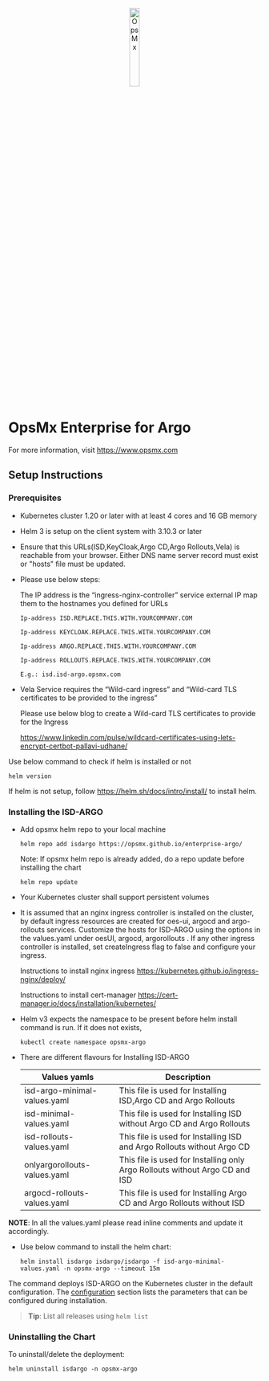 <p align="center">
	<img src="https://github.com/OpsMx/enterprise-argo/blob/main/img/opsmx.png" width="20%" align="center" alt="OpsMx">
</p>

# OpsMx Enterprise for Argo

For more information, visit https://www.opsmx.com

## Setup Instructions

### Prerequisites

- Kubernetes cluster 1.20 or later with at least 4 cores and 16 GB memory
- Helm 3 is setup on the client system with 3.10.3 or later
- Ensure that this URLs(ISD,KeyCloak,Argo CD,Argo Rollouts,Vela) is reachable from your browser. Either DNS name server record must exist or "hosts" file must be updated.
- Please use below steps:

  	The IP address is the “ingress-nginx-controller” service external IP map them to the hostnames you defined for URLs

	```console
	Ip-address ISD.REPLACE.THIS.WITH.YOURCOMPANY.COM

	Ip-address KEYCLOAK.REPLACE.THIS.WITH.YOURCOMPANY.COM

	Ip-address ARGO.REPLACE.THIS.WITH.YOURCOMPANY.COM

	Ip-address ROLLOUTS.REPLACE.THIS.WITH.YOURCOMPANY.COM
	```
	`E.g.: isd.isd-argo.opsmx.com`

- Vela Service requires the “Wild-card ingress” and “Wild-card TLS certificates to be provided to the ingress”

  Please use below blog to create a Wild-card TLS certificates to provide for the Ingress 
  
  https://www.linkedin.com/pulse/wildcard-certificates-using-lets-encrypt-certbot-pallavi-udhane/


Use below command to check if helm is installed or not
  ```console
  helm version
  ```
  If helm is not setup, follow <https://helm.sh/docs/intro/install/> to install helm.

### Installing the ISD-ARGO

- Add opsmx helm repo to your local machine

   ```console
   helm repo add isdargo https://opsmx.github.io/enterprise-argo/
   ```

  Note: If opsmx helm repo is already added, do a repo update before installing the chart

   ```console
   helm repo update
   ```

- Your Kubernetes cluster shall support persistent volumes

- It is assumed that an nginx ingress controller is installed on the cluster, by default ingress resources are created for oes-ui, argocd and argo-rollouts services. Customize the hosts for ISD-ARGO using the options in the values.yaml under oesUI, argocd, argorollouts . If any other ingress controller is installed, set createIngress flag to false and configure your ingress.

  Instructions to install nginx ingress
  https://kubernetes.github.io/ingress-nginx/deploy/

  Instructions to install cert-manager
  https://cert-manager.io/docs/installation/kubernetes/

- Helm v3 expects the namespace to be present before helm install command is run. If it does not exists,

  ```console
  kubectl create namespace opsmx-argo
  ```
- There are different flavours for Installing ISD-ARGO

    Values yamls    | Description 
  --------------| ----------- 
  isd-argo-minimal-values.yaml | This file is used for Installing ISD,Argo CD and Argo Rollouts 
  isd-minimal-values.yaml | This file is used for Installing ISD without Argo CD and Argo Rollouts 
  isd-rollouts-values.yaml | This file is used for Installing ISD and Argo Rollouts without Argo CD
  onlyargorollouts-values.yaml | This file is used for Installing only Argo Rollouts without Argo CD and ISD
  argocd-rollouts-values.yaml | This file is used for Installing Argo CD and Argo Rollouts without ISD

**NOTE**: In all the values.yaml please read inline comments and update it accordingly.

- Use below command to install the helm chart:

  ```console
  helm install isdargo isdargo/isdargo -f isd-argo-minimal-values.yaml -n opsmx-argo --timeout 15m
  ```

The command deploys ISD-ARGO on the Kubernetes cluster in the default configuration. The [configuration](#configuration) section lists the parameters that can be configured during installation.

> **Tip**: List all releases using `helm list`

### Uninstalling the Chart

To uninstall/delete the deployment:

  ```console
  helm uninstall isdargo -n opsmx-argo
  ```
